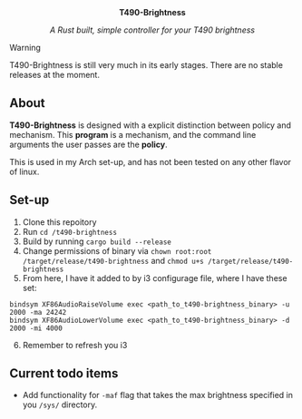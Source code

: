 <div align="center">
<b>T490-Brightness</b>

*A Rust built, simple controller for your T490 brightness*
</div>

> [!WARNING]
> T490-Brightness is still very much in its early stages. There are no stable releases at the moment.

## About
**T490-Brightness** is designed with a explicit distinction between policy and mechanism. This **program** is a mechanism, and the command line arguments the user passes are the **policy**.

This is used in my Arch set-up, and has not been tested on any other flavor of linux.

## Set-up
1. Clone this repoitory
2. Run `cd /t490-brightness`
3. Build by running `cargo build --release`
4. Change permissions of binary via `chown root:root /target/release/t490-brightness` and `chmod u+s /target/release/t490-brightness`
5. From here, I have it added to by i3 configurage file, where I have these set:
```terminal
bindsym XF86AudioRaiseVolume exec <path_to_t490-brightness_binary> -u 2000 -ma 24242
bindsym XF86AudioLowerVolume exec <path_to_t490-brightness_binary> -d 2000 -mi 4000
```
6. Remember to refresh you i3

## Current todo items
- Add functionality for `-maf` flag that takes the max brightness specified in you `/sys/` directory. 
